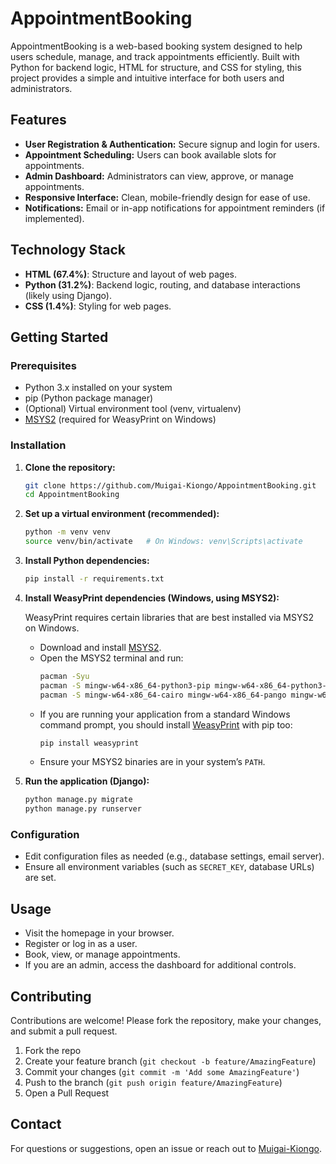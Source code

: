 # AppointmentBooking

AppointmentBooking is a web-based booking system designed to help users schedule, manage, and track appointments efficiently. Built with Python for backend logic, HTML for structure, and CSS for styling, this project provides a simple and intuitive interface for both users and administrators.

## Features

- **User Registration & Authentication:** Secure signup and login for users.
- **Appointment Scheduling:** Users can book available slots for appointments.
- **Admin Dashboard:** Administrators can view, approve, or manage appointments.
- **Responsive Interface:** Clean, mobile-friendly design for ease of use.
- **Notifications:** Email or in-app notifications for appointment reminders (if implemented).

## Technology Stack

- **HTML (67.4%)**: Structure and layout of web pages.
- **Python (31.2%)**: Backend logic, routing, and database interactions (likely using Django).
- **CSS (1.4%)**: Styling for web pages.

## Getting Started

### Prerequisites

- Python 3.x installed on your system
- pip (Python package manager)
- (Optional) Virtual environment tool (venv, virtualenv)
- [MSYS2](https://www.msys2.org/) (required for WeasyPrint on Windows)

### Installation

1. **Clone the repository:**
   ```bash
   git clone https://github.com/Muigai-Kiongo/AppointmentBooking.git
   cd AppointmentBooking
   ```

2. **Set up a virtual environment (recommended):**
   ```bash
   python -m venv venv
   source venv/bin/activate   # On Windows: venv\Scripts\activate
   ```

3. **Install Python dependencies:**
   ```bash
   pip install -r requirements.txt
   ```

4. **Install WeasyPrint dependencies (Windows, using MSYS2):**

   WeasyPrint requires certain libraries that are best installed via MSYS2 on Windows.

   - Download and install [MSYS2](https://www.msys2.org/).
   - Open the MSYS2 terminal and run:
     ```bash
     pacman -Syu
     pacman -S mingw-w64-x86_64-python3-pip mingw-w64-x86_64-python3-weasyprint
     pacman -S mingw-w64-x86_64-cairo mingw-w64-x86_64-pango mingw-w64-x86_64-gdk-pixbuf mingw-w64-x86_64-libffi mingw-w64-x86_64-libxml2 mingw-w64-x86_64-libxslt
     ```
   - If you are running your application from a standard Windows command prompt, you should install [WeasyPrint](https://weasyprint.readthedocs.io/en/stable/install.html) with pip too:
     ```bash
     pip install weasyprint
     ```
   - Ensure your MSYS2 binaries are in your system’s `PATH`.

5. **Run the application (Django):**
   ```bash
   python manage.py migrate
   python manage.py runserver
   ```

### Configuration

- Edit configuration files as needed (e.g., database settings, email server).
- Ensure all environment variables (such as `SECRET_KEY`, database URLs) are set.

## Usage

- Visit the homepage in your browser.
- Register or log in as a user.
- Book, view, or manage appointments.
- If you are an admin, access the dashboard for additional controls.

## Contributing

Contributions are welcome! Please fork the repository, make your changes, and submit a pull request.

1. Fork the repo
2. Create your feature branch (`git checkout -b feature/AmazingFeature`)
3. Commit your changes (`git commit -m 'Add some AmazingFeature'`)
4. Push to the branch (`git push origin feature/AmazingFeature`)
5. Open a Pull Request



## Contact

For questions or suggestions, open an issue or reach out to [Muigai-Kiongo](https://github.com/Muigai-Kiongo).
